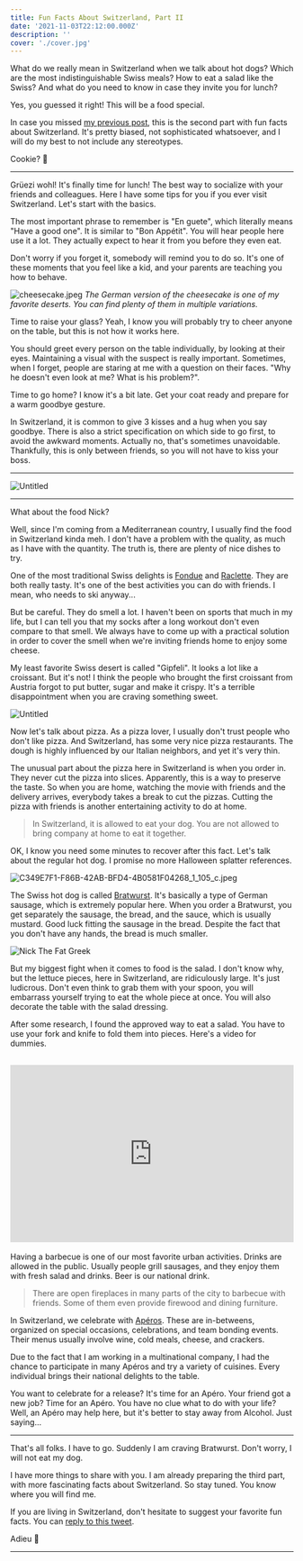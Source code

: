 ```yaml
---
title: Fun Facts About Switzerland, Part II
date: '2021-11-03T22:12:00.000Z'
description: ''
cover: './cover.jpg'
---
```


What do we really mean in Switzerland when we talk about hot dogs? Which are the most indistinguishable Swiss meals? How to eat a salad like the Swiss? And what do you need to know in case they invite you for lunch?

Yes, you guessed it right! This will be a food special.

In case you missed [my previous post](/fun-facts-about-switzerland-part-i/), this is the second part with fun facts about Switzerland. It's pretty biased, not sophisticated whatsoever, and I will do my best to not include any stereotypes.

Cookie? 🍪

---

Grüezi wohl! It's finally time for lunch! The best way to socialize with your friends and colleagues. Here I have some tips for you if you ever visit Switzerland. Let's start with the basics.

The most important phrase to remember is "En guete", which literally means "Have a good one". It is similar to "Bon Appétit". You will hear people here use it a lot. They actually expect to hear it from you before they even eat.

Don't worry if you forget it, somebody will remind you to do so. It's one of these moments that you feel like a kid, and your parents are teaching you how to behave.

![cheesecake.jpeg](images/cheesecake.jpeg)
_The German version of the cheesecake is one of my favorite deserts. You can find plenty of them in multiple variations._

Time to raise your glass? Yeah, I know you will probably try to cheer anyone on the table, but this is not how it works here.

You should greet every person on the table individually, by looking at their eyes. Maintaining a visual with the suspect is really important. Sometimes, when I forget, people are staring at me with a question on their faces. "Why he doesn't even look at me? What is his problem?".

Time to go home? I know it's a bit late. Get your coat ready and prepare for a warm goodbye gesture.

In Switzerland, it is common to give 3 kisses and a hug when you say goodbye. There is also a strict specification on which side to go first, to avoid the awkward moments. Actually no, that's sometimes unavoidable. Thankfully, this is only between friends, so you will not have to kiss your boss.

---

![Untitled](images/cappuccino-viennois.png)

---

What about the food Nick?

Well, since I'm coming from a Mediterranean country, I usually find the food in Switzerland kinda meh. I don't have a problem with the quality, as much as I have with the quantity. The truth is, there are plenty of nice dishes to try.

One of the most traditional Swiss delights is [Fondue](https://en.wikipedia.org/wiki/Fondue) and [Raclette](https://en.wikipedia.org/wiki/Raclette). They are both really tasty. It's one of the best activities you can do with friends. I mean, who needs to ski anyway...

But be careful. They do smell a lot. I haven't been on sports that much in my life, but I can tell you that my socks after a long workout don't even compare to that smell. We always have to come up with a practical solution in order to cover the smell when we're inviting friends home to enjoy some cheese.

My least favorite Swiss desert is called "Gipfeli". It looks a lot like a croissant. But it's not! I think the people who brought the first croissant from Austria forgot to put butter, sugar and make it crispy. It's a terrible disappointment when you are craving something sweet.

![Untitled](images/sausages.png)

Now let's talk about pizza. As a pizza lover, I usually don't trust people who don't like pizza. And Switzerland, has some very nice pizza restaurants. The dough is highly influenced by our Italian neighbors, and yet it's very thin.

The unusual part about the pizza here in Switzerland is when you order in. They never cut the pizza into slices. Apparently, this is a way to preserve the taste. So when you are home, watching the movie with friends and the delivery arrives, everybody takes a break to cut the pizzas. Cutting the pizza with friends is another entertaining activity to do at home.

> In Switzerland, it is allowed to eat your dog. You are not allowed to bring company at home to eat it together.

OK, I know you need some minutes to recover after this fact. Let's talk about the regular hot dog. I promise no more Halloween splatter references.

![C349E7F1-F86B-42AB-BFD4-4B0581F04268_1_105_c.jpeg](images/C349E7F1-F86B-42AB-BFD4-4B0581F04268_1_105_c.jpeg)

The Swiss hot dog is called [Bratwurst](https://en.wikipedia.org/wiki/Bratwurst). It's basically a type of German sausage, which is extremely popular here. When you order a Bratwurst, you get separately the sausage, the bread, and the sauce, which is usually mustard. Good luck fitting the sausage in the bread. Despite the fact that you don't have any hands, the bread is much smaller.

![Nick The Fat Greek](images/nick-the-fat-greek.png)

But my biggest fight when it comes to food is the salad. I don't know why, but the lettuce pieces, here in Switzerland, are ridiculously large. It's just ludicrous. Don't even think to grab them with your spoon, you will embarrass yourself trying to eat the whole piece at once. You will also decorate the table with the salad dressing.

After some research, I found the approved way to eat a salad. You have to use your fork and knife to fold them into pieces. Here's a video for dummies.

## <iframe width="100%" height="315" src="https://www.youtube.com/embed/lTBq3LwSr-8" title="YouTube video player" frameborder="0" allow="accelerometer; autoplay; clipboard-write; encrypted-media; gyroscope; picture-in-picture" allowfullscreen></iframe>

Having a barbecue is one of our most favorite urban activities. Drinks are allowed in the public. Usually people grill sausages, and they enjoy them with fresh salad and drinks. Beer is our national drink.

> There are open fireplaces in many parts of the city to barbecue with friends. Some of them even provide firewood and dining furniture.

In Switzerland, we celebrate with [Apéros](https://swissandchips.com/swiss-apero/). These are in-betweens, organized on special occasions, celebrations, and team bonding events. Their menus usually involve wine, cold meals, cheese, and crackers.

Due to the fact that I am working in a multinational company, I had the chance to participate in many Apéros and try a variety of cuisines. Every individual brings their national delights to the table.

You want to celebrate for a release? It's time for an Apéro. Your friend got a new job? Time for an Apéro. You have no clue what to do with your life? Well, an Apéro may help here, but it's better to stay away from Alcohol. Just saying...

---

That's all folks. I have to go. Suddenly I am craving Bratwurst. Don't worry, I will not eat my dog.

I have more things to share with you. I am already preparing the third part, with more fascinating facts about Switzerland. So stay tuned. You know where you will find me.

If you are living in Switzerland, don't hesitate to suggest your favorite fun facts. You can [reply to this tweet](https://twitter.com/nicotsou/status/1455967631081619460?s=21).

Adieu 👋

---
